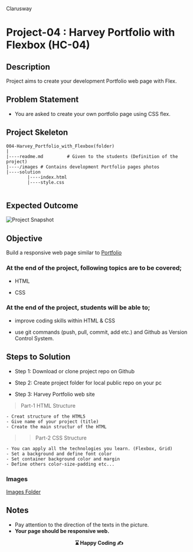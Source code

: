 <p>Clarusway<img align="right"
  src="https://secure.meetupstatic.com/photos/event/3/1/b/9/600_488352729.jpeg"  width="15px"></p>

# Project-04 : Harvey Portfolio with Flexbox (HC-04)

## Description
Project aims to create your development Portfolio web page with Flex.

## Problem Statement

- You are asked to create your own portfolio page using CSS flex.

## Project Skeleton 

```
004-Harvey_Portfolio_with_Flexbox(folder)
|
|----readme.md         # Given to the students (Definition of the project)
|----/images # Contains development Portfolio pages photos         
|----solution
        |----index.html  
        |----style.css   
        
```

## Expected Outcome

![Project Snapshot](./harvey_flex_portfolio.gif)

## Objective

Build a responsive web page similar to [Portfolio](https://harveycla.github.io/Portfolio_Page_With_Flexbox/)  

### At the end of the project, following topics are to be covered;

- HTML 

- CSS


### At the end of the project, students will be able to;

- improve coding skills within HTML & CSS 

- use git commands (push, pull, commit, add etc.) and Github as Version Control System.

## Steps to Solution
  
- Step 1: Download or clone project repo on Github 

- Step 2: Create project folder for local public repo on your pc

- Step 3: Harvey Portfolio web site

>Part-1 HTML Structure

	- Creat structure of the HTML5
	- Give name of your project (title)
	- Create the main structur of the HTML

>>Part-2 CSS Structure

    - You can apply all the technologies you learn. (Flexbox, Grid)
	- Set a background and define font color
	- Set container background color and margin
	- Define others color-size-padding etc...

### Images
[Images Folder](./images/)


## Notes

- Pay attention to the direction of the texts in the picture.
- **Your page should be responsive web.**

<p align='center'> <strong>⌛ Happy Coding  ✍ </strong></p>

